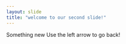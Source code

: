 ```yaml
---
layout: slide
title: "welcome to our second slide!"
---
```

Something new
Use the left arrow to go back!
